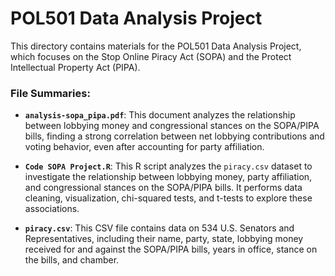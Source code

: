 # POL501 Data Analysis Project

This directory contains materials for the POL501 Data Analysis Project, which focuses on the Stop Online Piracy Act (SOPA) and the Protect Intellectual Property Act (PIPA).

### File Summaries:

*   **`analysis-sopa_pipa.pdf`**: This document analyzes the relationship between lobbying money and congressional stances on the SOPA/PIPA bills, finding a strong correlation between net lobbying contributions and voting behavior, even after accounting for party affiliation.

*   **`Code SOPA Project.R`**: This R script analyzes the `piracy.csv` dataset to investigate the relationship between lobbying money, party affiliation, and congressional stances on the SOPA/PIPA bills. It performs data cleaning, visualization, chi-squared tests, and t-tests to explore these associations.

*   **`piracy.csv`**: This CSV file contains data on 534 U.S. Senators and Representatives, including their name, party, state, lobbying money received for and against the SOPA/PIPA bills, years in office, stance on the bills, and chamber.
